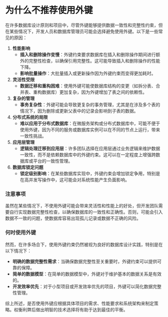 # 为什么不推荐使用外键

<font style="color:rgba(0, 0, 0, 0.82);">在许多数据库设计原则和项目中，尽管外键能够提供数据一致性和完整性约束，但在某些情况下，开发人员和数据库管理员可能会选择避免使用外键。以下是一些常见的原因：</font>

1. **<font style="color:rgba(0, 0, 0, 0.82);">性能影响</font>**
    - **<font style="color:rgba(0, 0, 0, 0.82);">插入和删除操作变慢</font>**<font style="color:rgba(0, 0, 0, 0.82);">：外键约束要求数据库在插入和删除操作期间进行额外的完整性检查，以确保引用完整性。这可能导致插入和删除操作的性能下降。</font>
    - **<font style="color:rgba(0, 0, 0, 0.82);">影响批量操作</font>**<font style="color:rgba(0, 0, 0, 0.82);">：大批量插入或更新操作因为外键约束而变得更加耗时。</font>
2. **<font style="color:rgba(0, 0, 0, 0.82);">灵活性受限</font>**
    - **<font style="color:rgba(0, 0, 0, 0.82);">数据迁移和重构困难</font>**<font style="color:rgba(0, 0, 0, 0.82);">：使用外键可能使数据库结构的变更（如拆分表、合并表、重构数据库）更加复杂，因为外键增加了表之间的依赖性。</font>
3. **<font style="color:rgba(0, 0, 0, 0.82);">复杂的管理</font>**
    - **<font style="color:rgba(0, 0, 0, 0.82);">事务复杂性</font>**<font style="color:rgba(0, 0, 0, 0.82);">：外键可能会导致更复杂的事务管理，尤其是在涉及多个表的情况下，因为删除或更新父表中的记录会影响到子表的数据。</font>
4. **<font style="color:rgba(0, 0, 0, 0.82);">分布式系统的局限</font>**
    - **<font style="color:rgba(0, 0, 0, 0.82);">难以应用于分布式数据库</font>**<font style="color:rgba(0, 0, 0, 0.82);">：在微服务架构或分布式数据库中，可能不便于使用外键，因为不同的服务或数据库实例可以在不同的节点上运行，带来一致性挑战。</font>
5. **<font style="color:rgba(0, 0, 0, 0.82);">应用层管理</font>**
    - **<font style="color:rgba(0, 0, 0, 0.82);">逻辑处理迁移到应用层</font>**<font style="color:rgba(0, 0, 0, 0.82);">：许多团队选择在应用层通过业务逻辑来维护数据一致性，而不是依赖数据库中的外键约束。这可以在一定程度上增强跨数据库或平台的一致性管理。</font>
6. **<font style="color:rgba(0, 0, 0, 0.82);">数据库锁定问题</font>**
    - **<font style="color:rgba(0, 0, 0, 0.82);">锁定级别影响</font>**<font style="color:rgba(0, 0, 0, 0.82);">：在某些数据库实现中，外键约束会增加锁定争用，特别是在高并发写操作中，这可能会对系统性能产生负面影响。</font>

### <font style="color:rgba(0, 0, 0, 0.82);">注意事项</font>
<font style="color:rgba(0, 0, 0, 0.82);">虽然在某些情况下，不使用外键可能会带来灵活性和性能上的好处，但开发团队需要自行实现数据完整性检查，以确保数据库的一致性和正确性。否则，可能会引入数据不一致的问题，使数据库容易出现孤儿记录或数据不正确的风险。</font>

### <font style="color:rgba(0, 0, 0, 0.82);">何时使用外键</font>
<font style="color:rgba(0, 0, 0, 0.82);">然而，在许多场合下，使用外键约束仍然被视为良好的数据库设计实践，特别是在以下情况下：</font>

+ **<font style="color:rgba(0, 0, 0, 0.82);">明确的数据完整性需求</font>**<font style="color:rgba(0, 0, 0, 0.82);">：当确保数据完整性至关重要时，外键约束可以提供可靠的保障。</font>
+ **<font style="color:rgba(0, 0, 0, 0.82);">简单的数据模型</font>**<font style="color:rgba(0, 0, 0, 0.82);">：在简单的数据模型中，外键对于维护基本的数据关系是有效的。</font>
+ **<font style="color:rgba(0, 0, 0, 0.82);">开发效率优先</font>**<font style="color:rgba(0, 0, 0, 0.82);">：对于小型项目或开发效率优先的项目，外键可以简化数据完整性管理。</font>

<font style="color:rgba(0, 0, 0, 0.82);">综上所述，是否使用外键应根据具体项目的需求、性能要求和系统架构来制定策略。权衡利弊后做出明智的技术选择将有助于达到最佳的平衡。</font>


